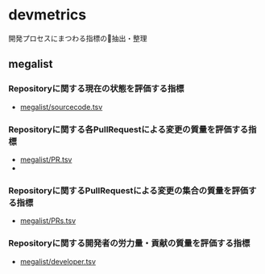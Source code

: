 # devmetrics

開発プロセスにまつわる指標の抽出・整理

## megalist

### Repositoryに関する現在の状態を評価する指標

- [megalist/sourcecode.tsv](megalist/sourcecode.tsv)

### Repositoryに関する各PullRequestによる変更の質量を評価する指標

- [megalist/PR.tsv](megalist/PR.tsv)
-
### Repositoryに関するPullRequestによる変更の集合の質量を評価する指標

- [megalist/PRs.tsv](megalist/PRs.tsv)

### Repositoryに関する開発者の労力量・貢献の質量を評価する指標

- [megalist/developer.tsv](megalist/developer.tsv)